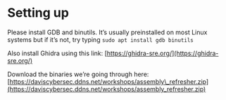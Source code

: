 # Setting up

Please install GDB and binutils. It’s usually preinstalled on most Linux systems but if it’s not, try typing `sudo apt install gdb binutils`

Also install Ghidra using this link: [https://ghidra-sre.org/](https://ghidra-sre.org/)

Download the binaries we’re going through here:[https://daviscybersec.ddns.net/workshops/assembly\_refresher.zip](https://daviscybersec.ddns.net/workshops/assembly_refresher.zip)

